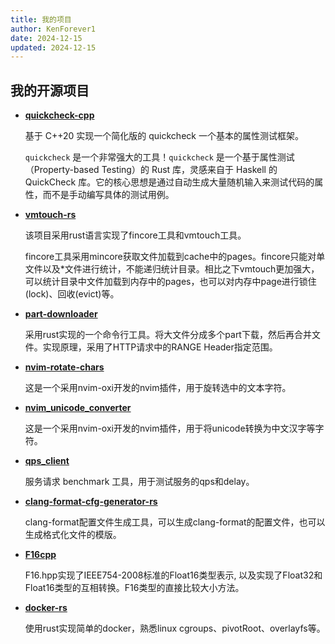 ```yaml
---
title: 我的项目
author: KenForever1
date: 2024-12-15
updated: 2024-12-15
---
```


## 我的开源项目

<div class="grid cards" markdown>

- __[quickcheck-cpp](https://github.com/KenForever1/quickcheck-cpp)__

    基于 C++20 实现一个简化版的 quickcheck 一个基本的属性测试框架。

    `quickcheck` 是一个非常强大的工具！`quickcheck` 是一个基于属性测试（Property-based Testing）的 Rust 库，灵感来自于 Haskell 的 QuickCheck 库。它的核心思想是通过自动生成大量随机输入来测试代码的属性，而不是手动编写具体的测试用例。

- __[vmtouch-rs](https://github.com/KenForever1/vmtouch-rs)__

    该项目采用rust语言实现了fincore工具和vmtouch工具。

    fincore工具采用mincore获取文件加载到cache中的pages。fincore只能对单文件以及*文件进行统计，不能递归统计目录。相比之下vmtouch更加强大，可以统计目录中文件加载到内存中的pages，也可以对内存中page进行锁住(lock)、回收(evict)等。

- __[part-downloader](https://github.com/KenForever1/part-downloader-rs)__
  
    采用rust实现的一个命令行工具。将大文件分成多个part下载，然后再合并文件。实现原理，采用了HTTP请求中的RANGE Header指定范围。

- __[nvim-rotate-chars](https://github.com/KenForever1/nvim-rotate-chars)__

    这是一个采用nvim-oxi开发的nvim插件，用于旋转选中的文本字符。

- __[nvim_unicode_converter](https://github.com/KenForever1/nvim_unicode_converter)__

    这是一个采用nvim-oxi开发的nvim插件，用于将unicode转换为中文汉字等字符。

- __[qps_client](https://github.com/KenForever1/qps_client)__

    服务请求 benchmark 工具，用于测试服务的qps和delay。

- __[clang-format-cfg-generator-rs](https://github.com/KenForever1/clang-format-cfg-generator-rs
)__

    clang-format配置文件生成工具，可以生成clang-format的配置文件，也可以生成格式化文件的模版。

- __[F16cpp](https://github.com/KenForever1/F16cpp
)__

    F16.hpp实现了IEEE754-2008标准的Float16类型表示, 以及实现了Float32和Float16类型的互相转换。F16类型的直接比较大小方法。

- __[docker-rs](https://github.com/KenForever1/docker-rs
)__

    使用rust实现简单的docker，熟悉linux cgroups、pivotRoot、overlayfs等。


</div>

<script src="https://giscus.app/client.js"
	data-repo="KenForever1/KenForever1.github.io"
	data-repo-id="R_kgDOGbt1Ww"
	data-category="Announcements"
	data-category-id="DIC_kwDOGbt1W84CahvG"
	data-mapping="pathname"
	data-strict="0"
	data-reactions-enabled="1"
	data-emit-metadata="0"
	data-input-position="bottom"
	data-theme="preferred_color_scheme"
	data-lang="zh-CN"
	crossorigin="anonymous"
	async>
</script>
